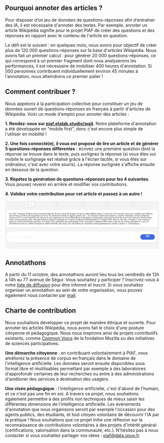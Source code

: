 ## Pourquoi annoter des articles ?
Pour disposer d’un jeu de données de questions-réponses afin d’entraîner des IA, il est nécessaire d'annoter des textes. Par exemple, annoter un article Wikipédia signifie pour le projet PIAF de créer des questions et des réponses en rapport avec le contenu de l'article en question.

Le défi est le suivant : en quelques mois, nous avons pour objectif de créer plus de 120 000 questions-réponses sur la base d'articles Wikipédia. Nous avons fait un premier calcul : pour générer 20 000 questions-réponses, ce qui correspond à un premier fragment dont nous analyserons les performances, il est nécessaire de mobiliser 400 heures d'annotation. Si 500 personnes contribuent individuellement environ 45 minutes à l'annotation, nous atteindrons ce premier palier !

## Comment contribuer ?
Nous appelons à la participation collective pour constituer un jeu de données ouvert de questions-réponses en français à partir d'articles de Wikipédia. Voici un mode d'emploi pour annoter des articles :

**1. Rendez-vous sur [piaf.etalab.studio/wait](https://etalab.github.io/piaf-site)**. Notre plateforme d'annotation a été développée en "mobile first", donc c'est encore plus simple de l'utiliser en mobilité !

**2. Une fois connecté(e), il vous est proposé de lire un article et de générer 5 questions-réponses différentes** : écrivez une première question dont la réponse se trouve dans le texte, puis surlignez la réponse (si vous êtes sur mobile le surlignage est réalisé grâce à l'écran tactile, si vous êtes sur ordinateur, c'est avec votre souris). La réponse surlignée s'affiche ensuite en dessous de la question.

**3. Répétez la génération de questions-réponses pour les 4 suivantes**. Vous pouvez revenir en arrière et modifier vos contributions.

**4. Validez votre contribution pour cet article et passez à un autre !**

![alt text](img/piano1.png "title")

## Annotathons
A partir du 11 octobre, des annotathons auront lieu tous les vendredis de 12h à 14h au 77 avenue de Ségur. Vous souhaitez y participer ? Inscrivez-vous à notre [liste de diffusion](https://listes.etalab.gouv.fr/listinfo/piaf) pour être informé et inscrit.
Si vous souhaitez organiser un annotathon au sein de votre organisation, vous pouvez également nous contacter par [mail](mailto:piaf@data.gouv.fr).

## Charte de contribution
Nous souhaitons développer ce projet de manière éthique et ouverte. Pour annoter les articles Wikipédia, nous avons fait le choix d'une posture citoyenne et pédagogique. Nous nous inspirons ainsi de projets contributifs existants, comme [Common Voice](https://voice.mozilla.org) de la fondation Mozilla ou des initiatives de sciences participatives.

**Une démarche citoyenne** : en contribuant volontairement à PIAF, vous améliorez la présence de corpus en français dans le domaine de l'intelligence artificielle. Les données seront ensuite disponibles sous format libre et réutilisables permettant par exemple à des laboratoires d'approfondir certaines de leur recherches ou entre à des administrations d'améliorer des services à destination des usagers.

**Une visée pédagogique** : l'intelligence artificielle, c'est d'abord de l'humain, et ce n'est pas une fin en soi. A travers ce projet, nous souhaitons également permettre à des profils non techniques de mieux saisir les différentes dimensions de l'intelligence artificielle. Les événements d'annotation que nous organisons seront par exemple l'occasion pour des agents publics, des étudiants, et tout citoyen volontaire de découvrir l'IA par la pratique !
Nous souhaitons que ce projet initie une réflexion sur la reconnaissance de contributions volontaires à des projets d'intérêt général (certifications, valorisation dans la communauté, etc.). N'hésitez pas à nous contacter si vous souhaitez partager vos idées : [piaf@data.gouv.fr](mailto:piaf@data.gouv.fr).
